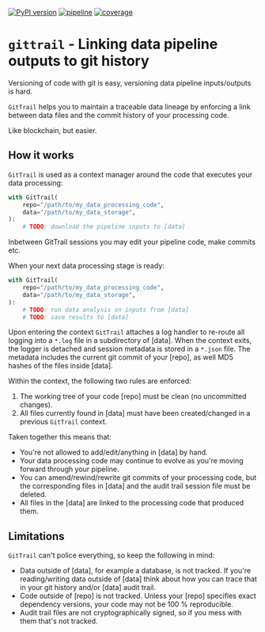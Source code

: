 [![PyPI version](https://img.shields.io/pypi/v/gittrail)](https://pypi.org/project/gittrail)
[![pipeline](https://github.com/michaelosthege/gittrail/workflows/pipeline/badge.svg)](https://github.com/michaelosthege/gittrail/actions)
[![coverage](https://codecov.io/gh/michaelosthege/gittrail/branch/main/graph/badge.svg)](https://codecov.io/gh/michaelosthege/gittrail)


# `gittrail` - Linking data pipeline outputs to git history
Versioning of code with git is easy, versioning data pipeline inputs/outputs is hard.

``GitTrail`` helps you to maintain a traceable data lineage by enforcing a
link between data files and the commit history of your processing code.

Like blockchain, but easier.

## How it works
``GitTrail`` is used as a context manager around the code that executes your data processing:

```python
with GitTrail(
    repo="/path/to/my_data_processing_code",
    data="/path/to/my_data_storage",
):
    # TODO: download the pipeline inputs to [data]
```

Inbetween GitTrail sessions you may edit your pipeline code, make commits etc.

When your next data processing stage is ready:

```python
with GitTrail(
    repo="/path/to/my_data_processing_code",
    data="/path/to/my_data_storage",
):
    # TODO: run data analysis on inputs from [data]
    # TODO: save results to [data]
```

Upon entering the context ``GitTrail`` attaches a log handler to re-route all logging into a `*.log` file in a subdirectory of [data].
When the context exits, the logger is detached and session metadata is stored in a `*.json` file.
The metadata includes the current git commit of your [repo], as well MD5 hashes of the files inside [data].

Within the context, the following two rules are enforced:
1. The working tree of your code [repo] must be clean (no uncommitted changes).
2. All files currently found in [data] must have been created/changed in a previous ``GitTrail`` context.

Taken together this means that:
* You're not allowed to add/edit/anything in [data] by hand.
* Your data processing code may continue to evolve as you're moving forward through your pipeline.
* You can amend/rewind/rewrite git commits of your processing code, but the corresponding files in [data] and the audit trail session file must be deleted.
* All files in the [data] are linked to the processing code that produced them.

## Limitations
``GitTrail`` can't police everything, so keep the following in mind:
- Data outside of [data], for example a database, is not tracked.
    If you're reading/writing data outside of [data] think about how you can trace that in your git history and/or [data] audit trail.
- Code outside of [repo] is not tracked.
    Unless your [repo] specifies exact dependency versions, your code may not be 100 % reproducible.
- Audit trail files are not cryptographically signed, so if you mess with them that's not tracked.
